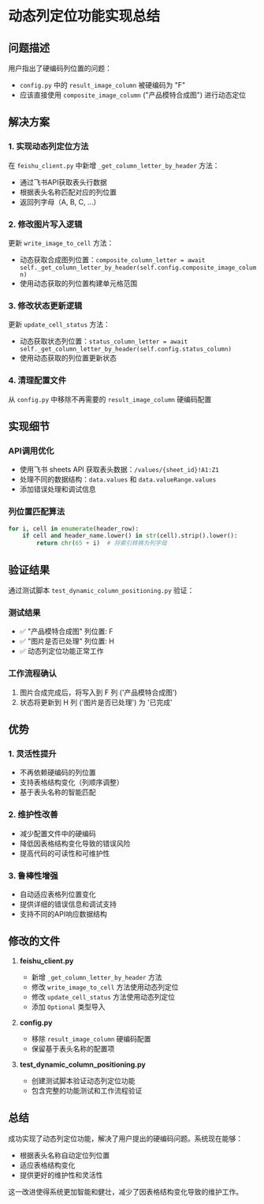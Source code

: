 # 动态列定位功能实现总结

## 问题描述
用户指出了硬编码列位置的问题：
- `config.py` 中的 `result_image_column` 被硬编码为 "F"
- 应该直接使用 `composite_image_column` ("产品模特合成图") 进行动态定位

## 解决方案

### 1. 实现动态列定位方法
在 `feishu_client.py` 中新增 `_get_column_letter_by_header` 方法：
- 通过飞书API获取表头行数据
- 根据表头名称匹配对应的列位置
- 返回列字母（A, B, C, ...）

### 2. 修改图片写入逻辑
更新 `write_image_to_cell` 方法：
- 动态获取合成图列位置：`composite_column_letter = await self._get_column_letter_by_header(self.config.composite_image_column)`
- 使用动态获取的列位置构建单元格范围

### 3. 修改状态更新逻辑
更新 `update_cell_status` 方法：
- 动态获取状态列位置：`status_column_letter = await self._get_column_letter_by_header(self.config.status_column)`
- 使用动态获取的列位置更新状态

### 4. 清理配置文件
从 `config.py` 中移除不再需要的 `result_image_column` 硬编码配置

## 实现细节

### API调用优化
- 使用飞书 sheets API 获取表头数据：`/values/{sheet_id}!A1:Z1`
- 处理不同的数据结构：`data.values` 和 `data.valueRange.values`
- 添加错误处理和调试信息

### 列位置匹配算法
```python
for i, cell in enumerate(header_row):
    if cell and header_name.lower() in str(cell).strip().lower():
        return chr(65 + i)  # 将索引转换为列字母
```

## 验证结果

通过测试脚本 `test_dynamic_column_positioning.py` 验证：

### 测试结果
- ✅ "产品模特合成图" 列位置: F
- ✅ "图片是否已处理" 列位置: H
- ✅ 动态列定位功能正常工作

### 工作流程确认
1. 图片合成完成后，将写入到 F 列 ('产品模特合成图')
2. 状态将更新到 H 列 ('图片是否已处理') 为 '已完成'

## 优势

### 1. 灵活性提升
- 不再依赖硬编码的列位置
- 支持表格结构变化（列顺序调整）
- 基于表头名称的智能匹配

### 2. 维护性改善
- 减少配置文件中的硬编码
- 降低因表格结构变化导致的错误风险
- 提高代码的可读性和可维护性

### 3. 鲁棒性增强
- 自动适应表格列位置变化
- 提供详细的错误信息和调试支持
- 支持不同的API响应数据结构

## 修改的文件

1. **feishu_client.py**
   - 新增 `_get_column_letter_by_header` 方法
   - 修改 `write_image_to_cell` 方法使用动态列定位
   - 修改 `update_cell_status` 方法使用动态列定位
   - 添加 `Optional` 类型导入

2. **config.py**
   - 移除 `result_image_column` 硬编码配置
   - 保留基于表头名称的配置项

3. **test_dynamic_column_positioning.py**
   - 创建测试脚本验证动态列定位功能
   - 包含完整的功能测试和工作流程验证

## 总结

成功实现了动态列定位功能，解决了用户提出的硬编码问题。系统现在能够：
- 根据表头名称自动定位列位置
- 适应表格结构变化
- 提供更好的维护性和灵活性

这一改进使得系统更加智能和健壮，减少了因表格结构变化导致的维护工作。
